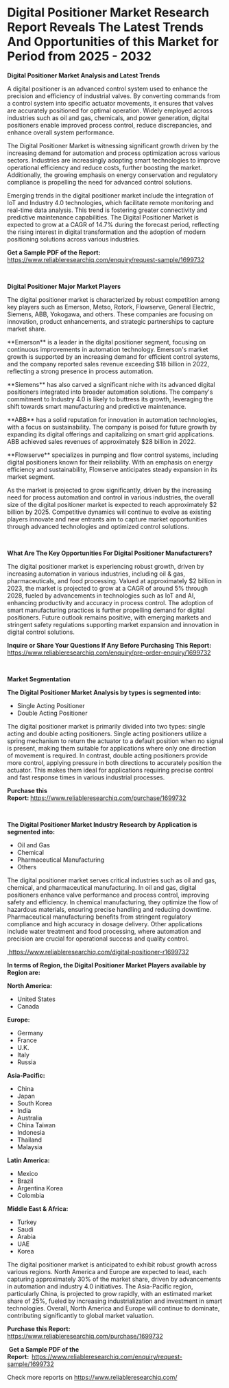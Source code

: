 <p><h1>Digital Positioner Market Research Report Reveals The Latest Trends And Opportunities of this Market for Period from 2025 - 2032</h1></p><p><strong>Digital Positioner Market Analysis and Latest Trends</strong></p>
<p><p>A digital positioner is an advanced control system used to enhance the precision and efficiency of industrial valves. By converting commands from a control system into specific actuator movements, it ensures that valves are accurately positioned for optimal operation. Widely employed across industries such as oil and gas, chemicals, and power generation, digital positioners enable improved process control, reduce discrepancies, and enhance overall system performance.</p><p>The Digital Positioner Market is witnessing significant growth driven by the increasing demand for automation and process optimization across various sectors. Industries are increasingly adopting smart technologies to improve operational efficiency and reduce costs, further boosting the market. Additionally, the growing emphasis on energy conservation and regulatory compliance is propelling the need for advanced control solutions.</p><p>Emerging trends in the digital positioner market include the integration of IoT and Industry 4.0 technologies, which facilitate remote monitoring and real-time data analysis. This trend is fostering greater connectivity and predictive maintenance capabilities. The Digital Positioner Market is expected to grow at a CAGR of 14.7% during the forecast period, reflecting the rising interest in digital transformation and the adoption of modern positioning solutions across various industries.</p></p>
<p><strong>Get a Sample PDF of the Report:&nbsp;</strong> <a href="https://www.reliableresearchiq.com/enquiry/request-sample/1699732?utm_campaign=1087&utm_medium=2&utm_source=Github&utm_content=ia&utm_term=09012025&utm_id=digital-positioner">https://www.reliableresearchiq.com/enquiry/request-sample/1699732</a></p>
<p>&nbsp;</p>
<p><strong>Digital Positioner Major Market Players</strong></p>
<p><p>The digital positioner market is characterized by robust competition among key players such as Emerson, Metso, Rotork, Flowserve, General Electric, Siemens, ABB, Yokogawa, and others. These companies are focusing on innovation, product enhancements, and strategic partnerships to capture market share.</p><p>**Emerson** is a leader in the digital positioner segment, focusing on continuous improvements in automation technology. Emerson's market growth is supported by an increasing demand for efficient control systems, and the company reported sales revenue exceeding $18 billion in 2022, reflecting a strong presence in process automation.</p><p>**Siemens** has also carved a significant niche with its advanced digital positioners integrated into broader automation solutions. The company's commitment to Industry 4.0 is likely to buttress its growth, leveraging the shift towards smart manufacturing and predictive maintenance.</p><p>**ABB** has a solid reputation for innovation in automation technologies, with a focus on sustainability. The company is poised for future growth by expanding its digital offerings and capitalizing on smart grid applications. ABB achieved sales revenues of approximately $28 billion in 2022.</p><p>**Flowserve** specializes in pumping and flow control systems, including digital positioners known for their reliability. With an emphasis on energy efficiency and sustainability, Flowserve anticipates steady expansion in its market segment.</p><p>As the market is projected to grow significantly, driven by the increasing need for process automation and control in various industries, the overall size of the digital positioner market is expected to reach approximately $2 billion by 2025. Competitive dynamics will continue to evolve as existing players innovate and new entrants aim to capture market opportunities through advanced technologies and optimized control solutions.</p></p>
<p>&nbsp;</p>
<p><strong>What Are The Key Opportunities For Digital Positioner Manufacturers?</strong></p>
<p><p>The digital positioner market is experiencing robust growth, driven by increasing automation in various industries, including oil & gas, pharmaceuticals, and food processing. Valued at approximately $2 billion in 2023, the market is projected to grow at a CAGR of around 5% through 2028, fueled by advancements in technologies such as IoT and AI, enhancing productivity and accuracy in process control. The adoption of smart manufacturing practices is further propelling demand for digital positioners. Future outlook remains positive, with emerging markets and stringent safety regulations supporting market expansion and innovation in digital control solutions.</p></p>
<p><strong>Inquire or Share Your Questions If Any Before Purchasing This Report:</strong> <a href="https://www.reliableresearchiq.com/enquiry/pre-order-enquiry/1699732?utm_campaign=1087&utm_medium=2&utm_source=Github&utm_content=ia&utm_term=09012025&utm_id=digital-positioner">https://www.reliableresearchiq.com/enquiry/pre-order-enquiry/1699732</a></p>
<p>&nbsp;</p>
<p><strong>Market Segmentation</strong></p>
<p><strong>The Digital Positioner Market Analysis by types is segmented into:</strong></p>
<p><ul><li>Single Acting Positioner</li><li>Double Acting Positioner</li></ul></p>
<p><p>The digital positioner market is primarily divided into two types: single acting and double acting positioners. Single acting positioners utilize a spring mechanism to return the actuator to a default position when no signal is present, making them suitable for applications where only one direction of movement is required. In contrast, double acting positioners provide more control, applying pressure in both directions to accurately position the actuator. This makes them ideal for applications requiring precise control and fast response times in various industrial processes.</p></p>
<p><strong>Purchase this Report:&nbsp;</strong><a href="https://www.reliableresearchiq.com/purchase/1699732?utm_campaign=1087&utm_medium=2&utm_source=Github&utm_content=ia&utm_term=09012025&utm_id=digital-positioner">https://www.reliableresearchiq.com/purchase/1699732</a></p>
<p>&nbsp;</p>
<p><strong>The Digital Positioner Market Industry Research by Application is segmented into:</strong></p>
<p><ul><li>Oil and Gas</li><li>Chemical</li><li>Pharmaceutical Manufacturing</li><li>Others</li></ul></p>
<p><p>The digital positioner market serves critical industries such as oil and gas, chemical, and pharmaceutical manufacturing. In oil and gas, digital positioners enhance valve performance and process control, improving safety and efficiency. In chemical manufacturing, they optimize the flow of hazardous materials, ensuring precise handling and reducing downtime. Pharmaceutical manufacturing benefits from stringent regulatory compliance and high accuracy in dosage delivery. Other applications include water treatment and food processing, where automation and precision are crucial for operational success and quality control.</p></p>
<p><a href="https://www.reliableresearchiq.com/digital-positioner-r1699732?utm_campaign=1087&utm_medium=2&utm_source=Github&utm_content=ia&utm_term=09012025&utm_id=digital-positioner">&nbsp;https://www.reliableresearchiq.com/digital-positioner-r1699732</a></p>
<p><strong>In terms of Region, the Digital Positioner Market Players available by Region are:</strong></p>
<p>
    <p> <strong> North America: </strong>
        <ul>
            <li>United States</li>
            <li>Canada</li>
        </ul>
        </p> 
    <p> <strong> Europe: </strong>
        <ul>
            <li>Germany</li>
            <li>France</li>
            <li>U.K.</li>
            <li>Italy</li>
            <li>Russia</li>
        </ul>
        </p> 
    <p> <strong> Asia-Pacific: </strong>
        <ul>
            <li>China</li>
            <li>Japan</li>
            <li>South Korea</li>
            <li>India</li>
            <li>Australia</li>
            <li>China Taiwan</li>
            <li>Indonesia</li>
            <li>Thailand</li>
            <li>Malaysia</li>
        </ul>
        </p> 
    <p> <strong> Latin America: </strong>
        <ul>
            <li>Mexico</li>
            <li>Brazil</li>
            <li>Argentina Korea</li>
            <li>Colombia</li>
        </ul>
        </p> 
    <p> <strong> Middle East & Africa: </strong>
        <ul>
            <li>Turkey</li>
            <li>Saudi</li>
            <li>Arabia</li>
            <li>UAE</li>
            <li>Korea</li>
        </ul>
    </p>
    </p>
<p><p>The digital positioner market is anticipated to exhibit robust growth across various regions. North America and Europe are expected to lead, each capturing approximately 30% of the market share, driven by advancements in automation and industry 4.0 initiatives. The Asia-Pacific region, particularly China, is projected to grow rapidly, with an estimated market share of 25%, fueled by increasing industrialization and investment in smart technologies. Overall, North America and Europe will continue to dominate, contributing significantly to global market valuation.</p></p>
<p><strong>Purchase this Report: </strong><a href="https://www.reliableresearchiq.com/purchase/1699732?utm_campaign=1087&utm_medium=2&utm_source=Github&utm_content=ia&utm_term=09012025&utm_id=digital-positioner">https://www.reliableresearchiq.com/purchase/1699732</a></p>
<p>&nbsp;<strong>Get a Sample PDF of the Report:&nbsp;&nbsp;</strong><a href="https://www.reliableresearchiq.com/enquiry/request-sample/1699732?utm_campaign=1087&utm_medium=2&utm_source=Github&utm_content=ia&utm_term=09012025&utm_id=digital-positioner">https://www.reliableresearchiq.com/enquiry/request-sample/1699732</a></p>
<p><strong></strong></p>
<p>Check more reports on <a href="https://www.reliableresearchiq.com/?utm_campaign=1087&utm_medium=2&utm_source=Github&utm_content=ia&utm_term=09012025&utm_id=digital-positioner">https://www.reliableresearchiq.com/</a></p>
